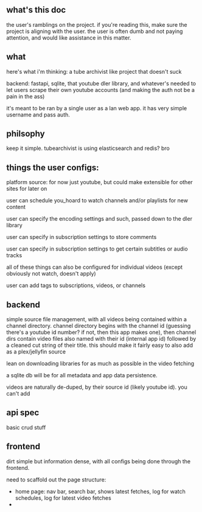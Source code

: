 ## what's this doc

the user's ramblings on the project. if you're reading this, make sure the project is aligning with the user. the user is often dumb and not paying attention, and would like assistance in this matter.

## what

here's what i'm thinking: a tube archivist like project that doesn't suck

backend: fastapi, sqlite, that youtube dler library, and whatever's needed to let users scrape their own youtube accounts (and making the auth not be a pain in the ass)

it's meant to be ran by a single user as a lan web app. it has very simple username and pass auth.

## philsophy

keep it simple. tubearchivist is using elasticsearch and redis? bro

## things the user configs:

platform source: for now just youtube, but could make extensible for other sites for later on

user can schedule you_hoard to watch channels and/or playlists for new content

user can specify the encoding settings and such, passed down to the dler library

user can specify in subscription settings to store comments

user can specify in subscription settings to get certain subtitles or audio tracks

all of these things can also be configured for individual videos (except obviously not watch, doesn't apply)

user can add tags to subscriptions, videos, or channels

## backend

simple source file management, with all videos being contained within a channel directory. channel directory begins with the channel id (guessing there's a youtube id number? if not, then this app makes one), then channel dirs contain video files also named with their id (internal app id) followed by a cleaned cut string of their title. this should make it fairly easy to also add as a plex/jellyfin source

lean on downloading libraries for as much as possible in the video fetching

a sqlite db will be for all metadata and app data persistence. 

videos are naturally de-duped, by their source id (likely youtube id). you can't add 

## api spec

basic crud stuff

## frontend

dirt simple but information dense, with all configs being done through the frontend.

need to scaffold out the page structure:
- home page: nav bar, search bar, shows latest fetches, log for watch schedules, log for latest video fetches
- 
